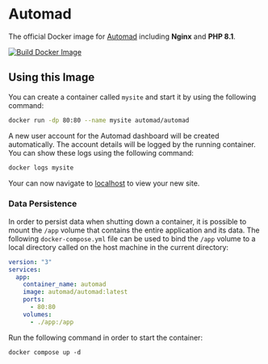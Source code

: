 # Automad

The official Docker image for [Automad](https://automad.org) including **Nginx** and **PHP 8.1**.

[![Build Docker Image](https://github.com/marcantondahmen/automad-docker/actions/workflows/build.yml/badge.svg?branch=master&event=schedule)](https://github.com/marcantondahmen/automad-docker/actions/workflows/build.yml)

## Using this Image

You can create a container called `mysite` and start it by using the following command:

```bash
docker run -dp 80:80 --name mysite automad/automad
```

A new user account for the Automad dashboard will be created automatically. The account details will be logged by the running container. You can show these logs using the following command:

```bash
docker logs mysite
```

Your can now navigate to [localhost](http://localhost) to view your new site.

### Data Persistence

In order to persist data when shutting down a container, it is possible to mount the `/app` volume that contains the entire application and its data.
The following `docker-compose.yml` file can be used to bind the `/app` volume to a local directory called on the host machine in the current directory:

```yaml
version: "3"
services:
  app:
    container_name: automad
    image: automad/automad:latest
    ports:
      - 80:80
    volumes:
      - ./app:/app
```

Run the following command in order to start the container:

    docker compose up -d
